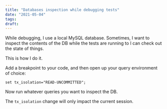 ```yaml
---
title: "Databases inspection while debugging tests"
date: "2021-05-04"
tags:
draft: 
---
```


While debugging, I use a local MySQL database. Sometimes, I want to inspect the contents of the DB while the tests are running to I can check out the state of things.

This is how I do it.

Add a breakpoint to your code, and then open up your query environment of choice:

    set tx_isolation="READ-UNCOMMITTED";

Now run whatever queries you want to inspect the DB.

The `tx_isolation` change will only impact the current session.